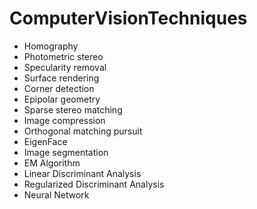 # ComputerVisionTechniques

 - Homography
 - Photometric stereo
 - Specularity removal
 - Surface rendering
 - Corner detection 
 - Epipolar geometry
 - Sparse stereo matching 
 - Image compression
 - Orthogonal matching pursuit
 - EigenFace
 - Image segmentation
 - EM Algorithm
 - Linear Discriminant Analysis
 - Regularized Discriminant Analysis
 - Neural Network
